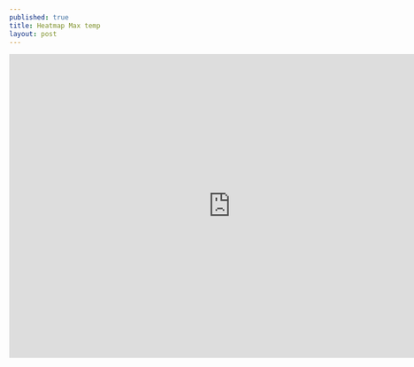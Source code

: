 ```yaml
---
published: true
title: Heatmap Max temp
layout: post
---
```

<iframe width="800" height="550" frameborder="0" scrolling="no" src="https://plot.ly/~maegul/46.embed"></iframe>